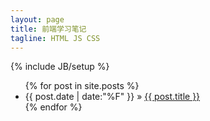 ```yaml
---
layout: page
title: 前端学习笔记
tagline: HTML JS CSS
---
```

{% include JB/setup %}

<ul class="posts">
  {% for post in site.posts %}
    <li><span>{{ post.date | date:"%F" }}</span> &raquo; <a href="{{ BASE_PATH }}{{ post.url }}">{{ post.title }}</a></li>
  {% endfor %}
</ul>



